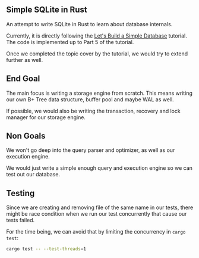 ## Simple SQLite in Rust

An attempt to write SQLite in Rust to learn about database
internals.

Currently, it is directly following the [Let's Build a Simple Database][0] tutorial.
The code is implemented up to Part 5 of the tutorial.

Once we completed the topic cover by the tutorial, we would try to extend
further as well.

## End Goal

The main focus is writing a storage engine from scratch. This means
writing our own B+ Tree data structure, buffer pool and
maybe WAL as well.

If possible, we would also be writing the transaction, recovery
and lock manager for our storage engine.

## Non Goals

We won't go deep into the query parser and optimizer, as well
as our execution engine.

We would just write a simple enough query and execution engine
so we can test out our database.

[0]: https://cstack.github.io/db_tutorial/

## Testing

Since we are creating and removing file of the same name in our tests,
there might be race condition when we run our test concurrently that
cause our tests failed.

For the time being, we can avoid that by limiting the concurrency
in `cargo test`:

```sh
cargo test -- --test-threads=1
```
